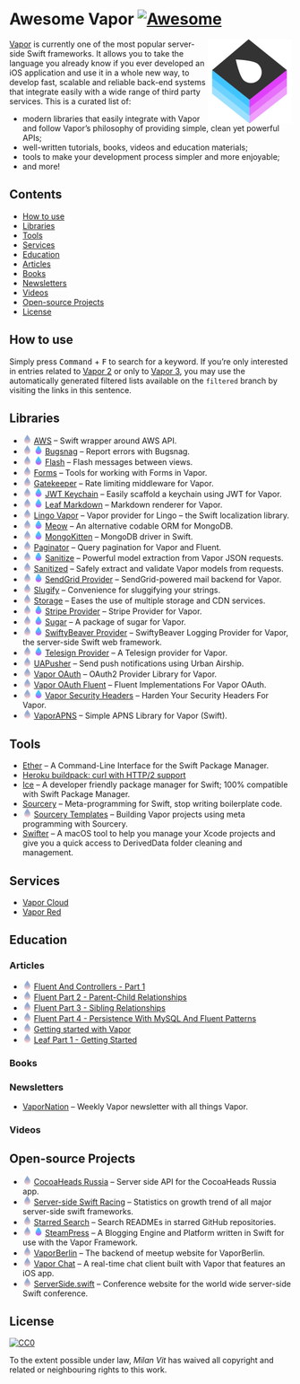 # Awesome Vapor [![Awesome](https://awesome.re/badge.svg)](https://awesome.re)

[<img src="../img/vapor-logo.png" align="right" width="150">](https://vapor.codes)

[Vapor](https://vapor.codes) is currently one of the most popular server-side Swift frameworks. It allows you to take the language you already know if you ever developed an iOS application and use it in a whole new way, to develop fast, scalable and reliable back-end systems that integrate easily with a wide range of third party services. This is a curated list of:

- modern libraries that easily integrate with Vapor and follow Vapor’s philosophy of providing simple, clean yet powerful APIs;
- well-written tutorials, books, videos and education materials;
- tools to make your development process simpler and more enjoyable;
- and more!

## Contents

- [How to use](#how-to-use)
- [Libraries](#libraries)
- [Tools](#tools)
- [Services](#services)
- [Education](#education)
- [Articles](#articles)
- [Books](#books)
- [Newsletters](#newsletters)
- [Videos](#videos)
- [Open-source Projects](#open-source-projects)
- [License](#license)

## How to use

Simply press <kbd>Command</kbd> + <kbd>F</kbd> to search for a keyword. If you’re only interested in entries related to [Vapor 2](https://github.com/Cellane/awesome-vapor/blob/filtered/vapor-2.md) or only to [Vapor 3](https://github.com/Cellane/awesome-vapor/blob/filtered/vapor-3.md), you may use the automatically generated filtered lists available on the `filtered` branch by visiting the links in this sentence.

## Libraries

- ![v2](../img/vapor-2.png) [AWS](https://github.com/nodes-vapor/aws) – Swift wrapper around AWS API.
- ![v2](../img/vapor-2.png) ![v3](../img/vapor-3.png) [Bugsnag](https://github.com/nodes-vapor/bugsnag) – Report errors with Bugsnag.
- ![v2](../img/vapor-2.png) ![v3](../img/vapor-3.png) [Flash](https://github.com/nodes-vapor/flash) – Flash messages between views.
- ![v2](../img/vapor-2.png) [Forms](https://github.com/nodes-vapor/forms) – Tools for working with Forms in Vapor.
- ![v2](../img/vapor-2.png) [Gatekeeper](https://github.com/nodes-vapor/gatekeeper) – Rate limiting middleware for Vapor.
- ![v2](../img/vapor-2.png) ![v3](../img/vapor-3.png) [JWT Keychain](https://github.com/nodes-vapor/jwt-keychain) – Easily scaffold a keychain using JWT for Vapor.
- ![v2](../img/vapor-2.png) ![v3](../img/vapor-3.png) [Leaf Markdown](https://github.com/vapor-community/leaf-markdown) – Markdown renderer for Vapor.
- ![v2](../img/vapor-2.png) [Lingo Vapor](https://github.com/vapor-community/Lingo-Vapor) – Vapor provider for Lingo – the Swift localization library.
- ![v2](../img/vapor-2.png) ![v3](../img/vapor-3.png) [Meow](https://github.com/OpenKitten/Meow) – An alternative codable ORM for MongoDB.
- ![v2](../img/vapor-2.png) ![v3](../img/vapor-3.png) [MongoKitten](https://github.com/OpenKitten/MongoKitten) – MongoDB driver in Swift.
- ![v2](../img/vapor-2.png) [Paginator](https://github.com/nodes-vapor/paginator) – Query pagination for Vapor and Fluent.
- ![v2](../img/vapor-2.png) ![v3](../img/vapor-3.png) [Sanitize](https://github.com/gperdomor/sanitize) – Powerful model extraction from Vapor JSON requests.
- ![v2](../img/vapor-2.png) [Sanitized](https://github.com/nodes-vapor/sanitized) – Safely extract and validate Vapor models from requests.
- ![v2](../img/vapor-2.png) ![v3](../img/vapor-3.png) [SendGrid Provider](https://github.com/vapor-community/sendgrid-provider) – SendGrid-powered mail backend for Vapor.
- ![v2](../img/vapor-2.png) [Slugify](https://github.com/nodes-vapor/slugify) – Convenience for sluggifying your strings.
- ![v2](../img/vapor-2.png) [Storage](https://github.com/nodes-vapor/storage) – Eases the use of multiple storage and CDN services.
- ![v2](../img/vapor-2.png) ![v3](../img/vapor-3.png) [Stripe Provider](https://github.com/vapor-community/stripe-provider) – Stripe Provider for Vapor.
- ![v2](../img/vapor-2.png) ![v3](../img/vapor-3.png) [Sugar](https://github.com/nodes-vapor/sugar) – A package of sugar for Vapor.
- ![v2](../img/vapor-2.png) ![v3](../img/vapor-3.png) [SwiftyBeaver Provider](https://github.com/vapor-community/swiftybeaver-provider) – SwiftyBeaver Logging Provider for Vapor, the server-side Swift web framework.
- ![v2](../img/vapor-2.png) ![v3](../img/vapor-3.png) [Telesign Provider](https://github.com/vapor-community/telesign-provider) – A Telesign provider for Vapor.
- ![v2](../img/vapor-2.png) [UAPusher](https://github.com/nodes-vapor/push-urban-airship) – Send push notifications using Urban Airship.
- ![v2](../img/vapor-2.png) [Vapor OAuth](https://github.com/brokenhandsio/vapor-oauth) – OAuth2 Provider Library for Vapor.
- ![v2](../img/vapor-2.png) [Vapor OAuth Fluent](https://github.com/brokenhandsio/vapor-oauth-fluent) – Fluent Implementations For Vapor OAuth.
- ![v2](../img/vapor-2.png) ![v3](../img/vapor-3.png) [Vapor Security Headers](https://github.com/brokenhandsio/VaporSecurityHeaders) – Harden Your Security Headers For Vapor.
- ![v2](../img/vapor-2.png) [VaporAPNS](https://github.com/matthijs2704/vapor-apns) – Simple APNS Library for Vapor (Swift).

## Tools

- [Ether](https://github.com/Ether-CLI/Ether) – A Command-Line Interface for the Swift Package Manager.
- [Heroku buildpack: curl with HTTP/2 support](https://github.com/vzsg/heroku-buildpack-curl-http2)
- [Ice](https://github.com/jakeheis/Ice) – A developer friendly package manager for Swift; 100% compatible with Swift Package Manager.
- [Sourcery](https://github.com/krzysztofzablocki/Sourcery) – Meta-programming for Swift, stop writing boilerplate code.
- ![v2](../img/vapor-2.png) [Sourcery Templates](https://github.com/nodes-vapor/sourcery-templates) – Building Vapor projects using meta programming with Sourcery.
- [Swifter](https://github.com/LiveUI/Swifter) – A macOS tool to help you manage your Xcode projects and give you a quick access to DerivedData folder cleaning and management.

## Services

- [Vapor Cloud](https://vapor.cloud)
- [Vapor Red](https://vapor.red)

## Education

### Articles

- ![v2](../img/vapor-2.png) [Fluent And Controllers - Part 1](https://geeks.brokenhands.io/blog/posts/fluent-and-controllers-part-1/)
- ![v2](../img/vapor-2.png) [Fluent Part 2 - Parent-Child Relationships](https://geeks.brokenhands.io/blog/posts/fluent-part-2-parent-child-relationships/)
- ![v2](../img/vapor-2.png) [Fluent Part 3 - Sibling Relationships](https://geeks.brokenhands.io/blog/posts/fluent-part-3-sibling-relationships/)
- ![v2](../img/vapor-2.png) [Fluent Part 4 - Persistence With MySQL And Fluent Patterns](https://geeks.brokenhands.io/blog/posts/fluent-part-4-persistence-with-mysql-and-fluent-patterns/)
- ![v2](../img/vapor-2.png) [Getting started with Vapor](https://geeks.brokenhands.io/blog/posts/getting-started-with-vapor/)
- ![v2](../img/vapor-2.png) [Leaf Part 1 - Getting Started](https://geeks.brokenhands.io/blog/posts/leaf-part-1-getting-started/)

### Books

### Newsletters

- [VaporNation](http://vapornation.news) – Weekly Vapor newsletter with all things Vapor.

### Videos

## Open-source Projects

- ![v2](../img/vapor-2.png) [CocoaHeads Russia](https://github.com/cocoaheadsru/server) – Server side API for the CocoaHeads Russia app.
- ![v2](../img/vapor-2.png) [Server-side Swift Racing](https://github.com/MartinLasek/serversideswift.racing) – Statistics on growth trend of all major server-side swift frameworks.
- ![v2](../img/vapor-2.png) [Starred Search](https://github.com/mjmsmith/starredsearch) – Search READMEs in starred GitHub repositories.
- ![v2](../img/vapor-2.png) ![v3](../img/vapor-3.png) [SteamPress](https://github.com/brokenhandsio/SteamPress) – A Blogging Engine and Platform written in Swift for use with the Vapor Framework.
- ![v2](../img/vapor-2.png) [VaporBerlin](https://github.com/MartinLasek/vaporberlinBE) – The backend of meetup website for VaporBerlin.
- ![v2](../img/vapor-2.png) [Vapor Chat](https://github.com/vapor-community/chat-example) – A real-time chat client built with Vapor that features an iOS app.
- ![v2](../img/vapor-2.png) [ServerSide.swift](http://www.serversideswift.info/) – Conference website for the world wide server-side Swift conference.

## License

[![CC0](https://mirrors.creativecommons.org/presskit/buttons/88x31/svg/cc-zero.svg)](https://creativecommons.org/publicdomain/zero/1.0/)

To the extent possible under law, _Milan Vit_ has waived all copyright and related or neighbouring rights to this work.

